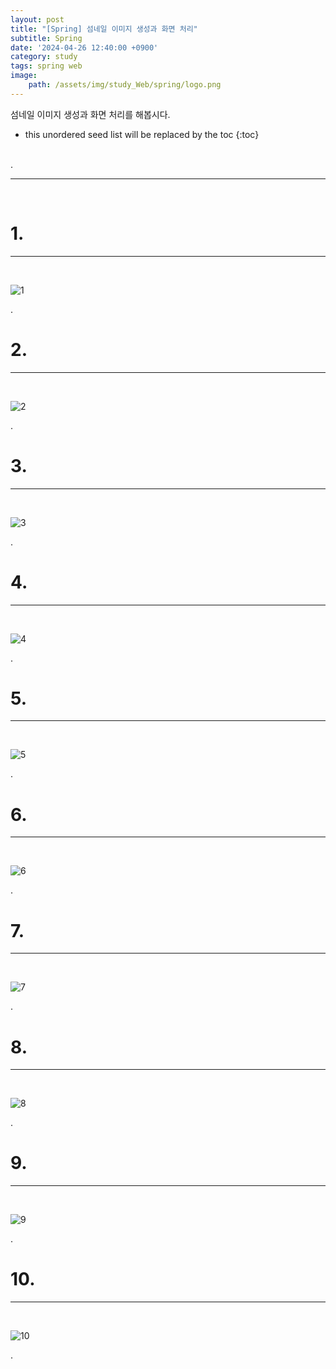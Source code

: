 ```yaml
---
layout: post
title: "[Spring] 섬네일 이미지 생성과 화면 처리"
subtitle: Spring
date: '2024-04-26 12:40:00 +0900'
category: study
tags: spring web
image:
    path: /assets/img/study_Web/spring/logo.png
---
```


섬네일 이미지 생성과 화면 처리를 해봅시다.

<!--more-->

* this unordered seed list will be replaced by the toc
{:toc}
<br>
.<br>

---
<br>

# 1. 
---
<br>

![1](/assets/img/study_Web/spring/2023-04-26-[Spring]_섬네일_이미지_생성과_화면_처리/1.png)
<br>

.<br>

# 2. 
---
<br>

![2](/assets/img/study_Web/spring/2023-04-26-[Spring]_섬네일_이미지_생성과_화면_처리/2.png)
<br>

.<br>


# 3. 
---
<br>

![3](/assets/img/study_Web/spring/2023-04-26-[Spring]_섬네일_이미지_생성과_화면_처리/3.png)
<br>

.<br>

# 4. 
---
<br>

![4](/assets/img/study_Web/spring/2023-04-26-[Spring]_섬네일_이미지_생성과_화면_처리/4.png)
<br>

.<br>

# 5. 
---
<br>

![5](/assets/img/study_Web/spring/2023-04-26-[Spring]_섬네일_이미지_생성과_화면_처리/5.png)
<br>

.<br>

# 6. 
---
<br>

![6](/assets/img/study_Web/spring/2023-04-26-[Spring]_섬네일_이미지_생성과_화면_처리/6.png)
<br>

.<br>

# 7. 
---
<br>

![7](/assets/img/study_Web/spring/2023-04-26-[Spring]_섬네일_이미지_생성과_화면_처리/7.png)
<br>

.<br>

# 8. 
---
<br>

![8](/assets/img/study_Web/spring/2023-04-26-[Spring]_섬네일_이미지_생성과_화면_처리/8.png)
<br>

.<br>

# 9. 
---
<br>

![9](/assets/img/study_Web/spring/2023-04-26-[Spring]_섬네일_이미지_생성과_화면_처리/9.png)
<br>

.<br>

# 10.
---
<br>

![10](/assets/img/study_Web/spring/2023-04-26-[Spring]_섬네일_이미지_생성과_화면_처리/10.png)
<br>

.<br>
